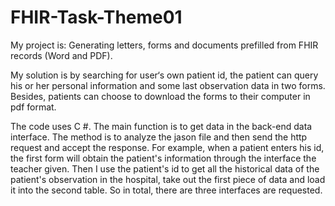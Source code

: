 # FHIR-Task-Theme01
My project is: Generating letters, forms and documents prefilled from FHIR records (Word and PDF).

My solution is by searching for user‘s own patient id, the patient can query his or her  personal information and some last observation data in two forms. Besides, patients can choose to download the forms to their computer in pdf format.

The code uses C #. The main function is to get data in the back-end data interface. The method is to analyze the jason file and then send the http request and accept the response. For example, when a patient enters his id, the first form will obtain the patient's information through the interface the teacher given. Then I use the patient's id to get all the historical data of the patient's observation in the hospital, take out the first piece of data and load it into the second table. So in total, there are three interfaces are requested.

